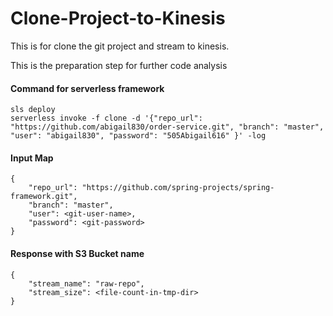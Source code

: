 # Clone-Project-to-Kinesis

This is for clone the git project and stream to kinesis. 

This is the preparation step for further code analysis

#### Command for serverless framework
```
sls deploy
serverless invoke -f clone -d '{"repo_url": "https://github.com/abigail830/order-service.git", "branch": "master", "user": "abigail830", "password": "505Abigail616" }' -log

```

#### Input Map
```
{
    "repo_url": "https://github.com/spring-projects/spring-framework.git", 
    "branch": "master", 
    "user": <git-user-name>, 
    "password": <git-password> 
}

```
#### Response with S3 Bucket name
```
{
    "stream_name": "raw-repo", 
    "stream_size": <file-count-in-tmp-dir>
}

```
